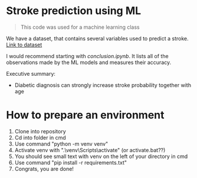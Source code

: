 # Stroke prediction using ML

> This code was used for a machine learning class

We have a dataset, that contains several variables used to predict a stroke.
[Link to dataset](https://www.kaggle.com/datasets/fedesoriano/stroke-prediction-dataset)

I would recommend starting with _conclusion.ipynb_. It lists all of the observations made by the ML models and measures their accuracy.

Executive summary:
- Diabetic diagnosis can strongly increase stroke probability together with age

# How to prepare an environment

1. Clone into repository
2. Cd into folder in cmd
3. Use command "python -m venv venv"
4. Activate venv with ".\venv\Scripts\activate" (or activate.bat??)
5. You should see small text with venv on the left of your directory in cmd
6. Use command "pip install -r requirements.txt"
7. Congrats, you are done!
